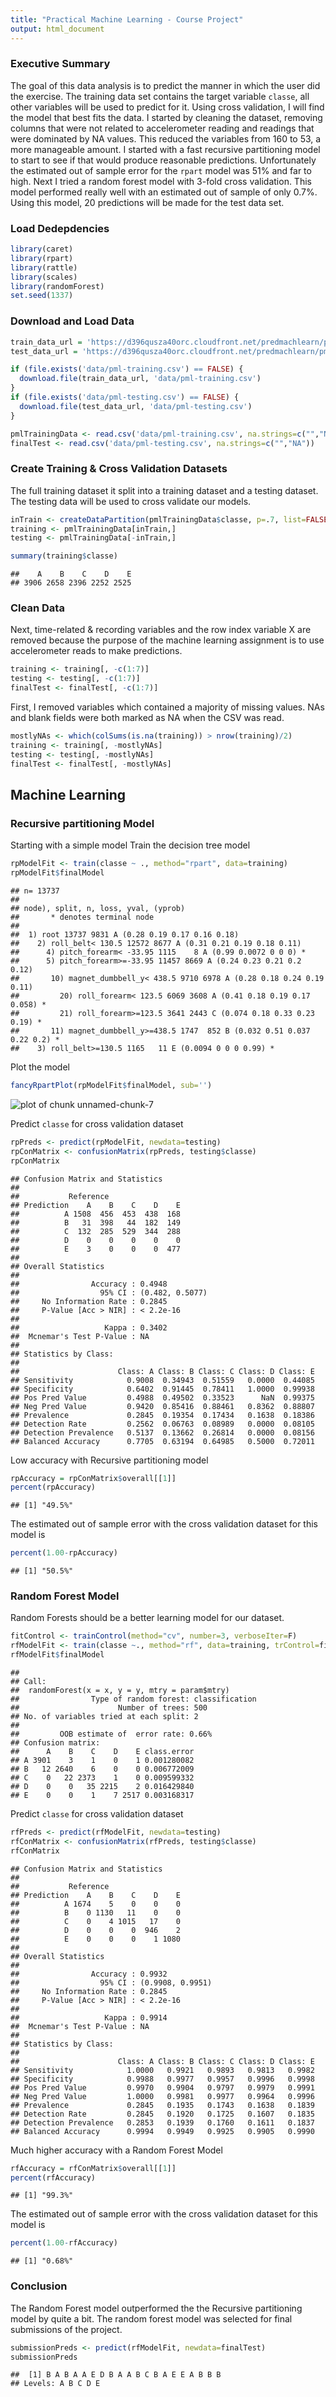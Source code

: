 ```yaml
---
title: "Practical Machine Learning - Course Project"
output: html_document
---
```


### Executive Summary
The goal of this data analysis is to predict the manner in which the user did
the exercise. The training data set contains the target variable `classe`, all 
other variables will be used to predict for it. Using cross validation, I will
find the model that best fits the data.   I started by cleaning the dataset, 
removing columns that were not related to accelerometer reading and readings 
that were dominated by NA values. This reduced the variables from 160 to 53, a 
more manageable amount. I started with a fast recursive partitioning model to 
start to see if that would produce reasonable predictions.  Unfortunately the 
estimated out of sample error for the `rpart` model was 51% and far to high.
Next I tried a random forest model with 3-fold cross validation. This model
performed really well with an estimated out of sample of only 0.7%. Using this 
model, 20 predictions will be made for the test data set.

### Load Dedepdencies

```r
library(caret)
library(rpart)
library(rattle)
library(scales)
library(randomForest)
set.seed(1337)
```


### Download and Load Data

```r
train_data_url = 'https://d396qusza40orc.cloudfront.net/predmachlearn/pml-training.csv'
test_data_url = 'https://d396qusza40orc.cloudfront.net/predmachlearn/pml-testing.csv'

if (file.exists('data/pml-training.csv') == FALSE) {
  download.file(train_data_url, 'data/pml-training.csv')
}
if (file.exists('data/pml-testing.csv') == FALSE) {
  download.file(test_data_url, 'data/pml-testing.csv')
}

pmlTrainingData <- read.csv('data/pml-training.csv', na.strings=c("","NA"))
finalTest <- read.csv('data/pml-testing.csv', na.strings=c("","NA"))
```

### Create Training & Cross Validation Datasets
The full training dataset it split into a training dataset and a testing 
dataset. The testing data will be used to cross validate our models.

```r
inTrain <- createDataPartition(pmlTrainingData$classe, p=.7, list=FALSE)
training <- pmlTrainingData[inTrain,]
testing <- pmlTrainingData[-inTrain,]

summary(training$classe)
```

```
##    A    B    C    D    E 
## 3906 2658 2396 2252 2525
```

### Clean Data
Next, time-related & recording variables and the row index variable X are 
removed because the purpose of the machine learning assignment is to use 
accelerometer reads to make predictions.

```r
training <- training[, -c(1:7)]
testing <- testing[, -c(1:7)]
finalTest <- finalTest[, -c(1:7)]
```
First, I removed variables which contained a majority of missing values. NAs and
blank fields were both marked as NA when the CSV was read.

```r
mostlyNAs <- which(colSums(is.na(training)) > nrow(training)/2)
training <- training[, -mostlyNAs]
testing <- testing[, -mostlyNAs]
finalTest <- finalTest[, -mostlyNAs]
```

## Machine Learning

### Recursive partitioning Model
Starting with a simple model 
Train the decision tree model

```r
rpModelFit <- train(classe ~ ., method="rpart", data=training)
rpModelFit$finalModel
```

```
## n= 13737 
## 
## node), split, n, loss, yval, (yprob)
##       * denotes terminal node
## 
##  1) root 13737 9831 A (0.28 0.19 0.17 0.16 0.18)  
##    2) roll_belt< 130.5 12572 8677 A (0.31 0.21 0.19 0.18 0.11)  
##      4) pitch_forearm< -33.95 1115    8 A (0.99 0.0072 0 0 0) *
##      5) pitch_forearm>=-33.95 11457 8669 A (0.24 0.23 0.21 0.2 0.12)  
##       10) magnet_dumbbell_y< 438.5 9710 6978 A (0.28 0.18 0.24 0.19 0.11)  
##         20) roll_forearm< 123.5 6069 3608 A (0.41 0.18 0.19 0.17 0.058) *
##         21) roll_forearm>=123.5 3641 2443 C (0.074 0.18 0.33 0.23 0.19) *
##       11) magnet_dumbbell_y>=438.5 1747  852 B (0.032 0.51 0.037 0.22 0.2) *
##    3) roll_belt>=130.5 1165   11 E (0.0094 0 0 0 0.99) *
```
Plot the model

```r
fancyRpartPlot(rpModelFit$finalModel, sub='')
```

![plot of chunk unnamed-chunk-7](figure/unnamed-chunk-7-1.png) 

Predict `classe` for cross validation dataset

```r
rpPreds <- predict(rpModelFit, newdata=testing)
rpConMatrix <- confusionMatrix(rpPreds, testing$classe)
rpConMatrix
```

```
## Confusion Matrix and Statistics
## 
##           Reference
## Prediction    A    B    C    D    E
##          A 1508  456  453  438  168
##          B   31  398   44  182  149
##          C  132  285  529  344  288
##          D    0    0    0    0    0
##          E    3    0    0    0  477
## 
## Overall Statistics
##                                          
##                Accuracy : 0.4948         
##                  95% CI : (0.482, 0.5077)
##     No Information Rate : 0.2845         
##     P-Value [Acc > NIR] : < 2.2e-16      
##                                          
##                   Kappa : 0.3402         
##  Mcnemar's Test P-Value : NA             
## 
## Statistics by Class:
## 
##                      Class: A Class: B Class: C Class: D Class: E
## Sensitivity            0.9008  0.34943  0.51559   0.0000  0.44085
## Specificity            0.6402  0.91445  0.78411   1.0000  0.99938
## Pos Pred Value         0.4988  0.49502  0.33523      NaN  0.99375
## Neg Pred Value         0.9420  0.85416  0.88461   0.8362  0.88807
## Prevalence             0.2845  0.19354  0.17434   0.1638  0.18386
## Detection Rate         0.2562  0.06763  0.08989   0.0000  0.08105
## Detection Prevalence   0.5137  0.13662  0.26814   0.0000  0.08156
## Balanced Accuracy      0.7705  0.63194  0.64985   0.5000  0.72011
```
Low accuracy with Recursive partitioning model

```r
rpAccuracy = rpConMatrix$overall[[1]]
percent(rpAccuracy)
```

```
## [1] "49.5%"
```
The estimated out of sample error with the cross validation dataset for this 
model is

```r
percent(1.00-rpAccuracy)
```

```
## [1] "50.5%"
```


### Random Forest Model
Random Forests should be a better learning model for our dataset.

```r
fitControl <- trainControl(method="cv", number=3, verboseIter=F)
rfModelFit <- train(classe ~., method="rf", data=training, trControl=fitControl)
rfModelFit$finalModel
```

```
## 
## Call:
##  randomForest(x = x, y = y, mtry = param$mtry) 
##                Type of random forest: classification
##                      Number of trees: 500
## No. of variables tried at each split: 2
## 
##         OOB estimate of  error rate: 0.66%
## Confusion matrix:
##      A    B    C    D    E class.error
## A 3901    3    1    0    1 0.001280082
## B   12 2640    6    0    0 0.006772009
## C    0   22 2373    1    0 0.009599332
## D    0    0   35 2215    2 0.016429840
## E    0    0    1    7 2517 0.003168317
```

Predict `classe` for cross validation dataset

```r
rfPreds <- predict(rfModelFit, newdata=testing)
rfConMatrix <- confusionMatrix(rfPreds, testing$classe)
rfConMatrix
```

```
## Confusion Matrix and Statistics
## 
##           Reference
## Prediction    A    B    C    D    E
##          A 1674    5    0    0    0
##          B    0 1130   11    0    0
##          C    0    4 1015   17    0
##          D    0    0    0  946    2
##          E    0    0    0    1 1080
## 
## Overall Statistics
##                                           
##                Accuracy : 0.9932          
##                  95% CI : (0.9908, 0.9951)
##     No Information Rate : 0.2845          
##     P-Value [Acc > NIR] : < 2.2e-16       
##                                           
##                   Kappa : 0.9914          
##  Mcnemar's Test P-Value : NA              
## 
## Statistics by Class:
## 
##                      Class: A Class: B Class: C Class: D Class: E
## Sensitivity            1.0000   0.9921   0.9893   0.9813   0.9982
## Specificity            0.9988   0.9977   0.9957   0.9996   0.9998
## Pos Pred Value         0.9970   0.9904   0.9797   0.9979   0.9991
## Neg Pred Value         1.0000   0.9981   0.9977   0.9964   0.9996
## Prevalence             0.2845   0.1935   0.1743   0.1638   0.1839
## Detection Rate         0.2845   0.1920   0.1725   0.1607   0.1835
## Detection Prevalence   0.2853   0.1939   0.1760   0.1611   0.1837
## Balanced Accuracy      0.9994   0.9949   0.9925   0.9905   0.9990
```
Much higher accuracy with a Random Forest Model

```r
rfAccuracy = rfConMatrix$overall[[1]]
percent(rfAccuracy)
```

```
## [1] "99.3%"
```
The estimated out of sample error with the cross validation dataset for this 
model is

```r
percent(1.00-rfAccuracy)
```

```
## [1] "0.68%"
```

### Conclusion
The Random Forest model outperformed the the Recursive partitioning model by 
quite a bit.  The random forest model was selected for final submissions of the 
project.


```r
submissionPreds <- predict(rfModelFit, newdata=finalTest)
submissionPreds
```

```
##  [1] B A B A A E D B A A B C B A E E A B B B
## Levels: A B C D E
```

